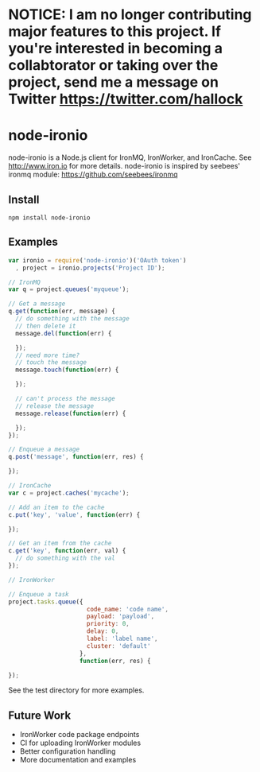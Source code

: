 # NOTICE: I am no longer contributing major features to this project. If you're interested in becoming a collabtorator or taking over the project, send me a message on Twitter https://twitter.com/hallock

# node-ironio 

node-ironio is a Node.js client for IronMQ, IronWorker, and IronCache. See http://www.iron.io
for more details. node-ironio is inspired by seebees' ironmq module: https://github.com/seebees/ironmq 

## Install
    npm install node-ironio

## Examples
```javascript
var ironio = require('node-ironio')('OAuth token')
  , project = ironio.projects('Project ID');

// IronMQ
var q = project.queues('myqueue');

// Get a message
q.get(function(err, message) {
  // do something with the message
  // then delete it
  message.del(function(err) {

  });
  // need more time?
  // touch the message
  message.touch(function(err) {

  });

  // can't process the message
  // release the message
  message.release(function(err) {

  });
});

// Enqueue a message
q.post('message', function(err, res) {

});

// IronCache
var c = project.caches('mycache');

// Add an item to the cache
c.put('key', 'value', function(err) {

});

// Get an item from the cache
c.get('key', function(err, val) {
  // do something with the val
});

// IronWorker

// Enqueue a task
project.tasks.queue({
                      code_name: 'code name',
                      payload: 'payload',
                      priority: 0,
                      delay: 0,
                      label: 'label name',
                      cluster: 'default'
                    },
                    function(err, res) {

});
```
See the test directory for more examples. 

## Future Work
* IronWorker code package endpoints
* CI for uploading IronWorker modules
* Better configuration handling 
* More documentation and examples
